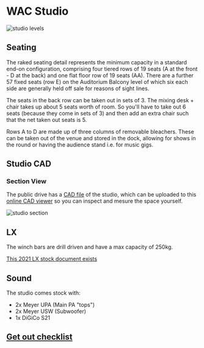 # WAC Studio

![studio levels](/images/studio/studio-levels.jpg)

## Seating 

The raked seating detail represents the minimum capacity in a standard end-on configuration, comprising four tiered rows of 19 seats (A at the front - D at the back) and one flat floor row of 19 seats (AA). There are a further 57 fixed seats (row E) on the Auditorium Balcony level of which six each side are generally held off sale for reasons of sight lines. 

The seats in the back row can be taken out in sets of 3. The mixing desk + chair takes up about 5 seats worth of room. So you'll have to take out 6 seats (because they come in sets of 3) and then add an extra chair such that the net taken out seats is 5.   

Rows A to D are made up of three columns of removable bleachers. These can be taken out of the venue and stored in the dock, allowing for shows in the round or having the audience stand i.e. for music gigs. 


## Studio CAD

### Section View
The public drive has a [CAD file](https://drive.google.com/file/d/14TwSrr7mwapPVbPDDN8Pqs9k-5upM8-4/view?usp=drive_link) of the studio, which can be uploaded to this [online CAD viewer](https://viewer.autodesk.com/) so you can inspect and mesure the space yourself.

![studio section](/images/studio/studio-section.jpg)

## LX

The winch bars are drill driven and have a max capacity of 250kg.

[This 2021 LX stock document exists](https://drive.google.com/file/d/1zh8nrRK3MGil0iAW4h7d5ww5Ej035QpS/view?usp=drive_link)

## Sound

The studio comes stock with:
- 2x Meyer UPA (Main PA "tops")
- 2x Meyer USW (Subwoofer)
- 1x DiGiCo S21

## [Get out checklist](https://drive.google.com/file/d/1a4Ue4wrthyAD1Y5ajFlXJ34QVE7Oq-Y1/view?usp=drive_link)